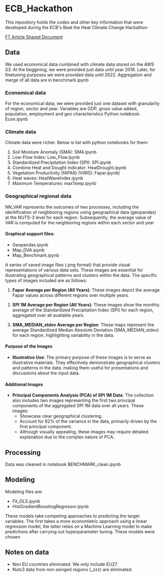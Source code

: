 # ECB_Hackathon
This repository holds the codes and other key information that were developed during the ECB's Beat the Heat Climate Change Hackathon

[FT Article Shared Document](https://docs.google.com/document/d/12Q87xb-5Ltxgxft2vi7Th89enidNYnbr/edit?usp=sharing&ouid=113254072246071435657&rtpof=true&sd=true)

## Data
We used economical data combined with climate data stored on the AWS S3.
At the beggining, we were provided just data until year 2018. Later, for finetuning purposes we were provided data until 2022.
Aggregation and merge of all data are in benchmark.ipynb

### Economical data
For the economical data, we were provided just one dataset with granularity of region, sector and year.
Variables are GDP, gross value added, population, employment and geo characteristics
 Python notebook: Econ.ipynb
 
### Climate data
Climate data were richer. Below is list with python notebooks for them:
1. Soil Moisture Anomaly (SMA): SMA.ipynb
2. Low-Flow Index: Low_Flow.ipynb
3. Standardized Precipitation Index (SPI): SPI.ipynb 
4. Combine Heat and Dought indicator: HeatDrought.ipynb
5. Vegetation Productivity (fAPAR) (VIIRS): Fapar.ipynb) 
6. Heat waves: HeatWaveIndex.ipynb
7. Maximum Temperatures: maxTemp.ipynb

### Geographical regional data
NN_VAR represents the outcomes of two processes, including the identification of neighboring regions using geographical data (geopandas) at the NUTS-3 level for each region. Subsequently, the average value of VAR is computed for the neighboring regions within each sector and year
#### Graphical support files:
* Geopandas.ipynb
* Map_GVA.ipynb
* Map_Benchmark.ipynb
 
A series of saved image files (.png format) that provide visual representations of various data sets. These images are essential for illustrating geographical patterns and clusters within the data. The specific types of images included are as follows:

1.  **Fapar Average per Region (All Years)**: These images depict the average Fapar values across different regions over multiple years.
    
2.  **SPI 1M Average per Region (All Years)**: These images show the monthly average of the Standardized Precipitation Index (SPI) for each region, aggregated over all available years.
    
3.  **SMA_MEDIAN_stdev Average per Region**: These maps represent the average Standardized Median Absolute Deviation (SMA_MEDIAN_stdev) for each region, highlighting variability in the data.
    

#### Purpose of the Images

-   **Illustrative Use**: The primary purpose of these images is to serve as illustrative materials. They effectively demonstrate geographical clusters and patterns in the data, making them useful for presentations and discussions about the input data.

#### Additional Images

-   **Principal Components Analysis (PCA) of SPI 1M Data**: The collection also includes two images representing the first two principal components of the aggregated SPI 1M data over all years. These images:
    -   Showcase clear geographical clustering.
    -   Account for 82% of the variance in the data, primarily driven by the first principal component.
    -   Although visually appealing, these images may require detailed explanation due to the complex nature of PCA.

## Processing
Data was cleaned in notebook BENCHMARK_clean.ipynb

## Modeling
Modeling files are:
* Fit_OLS.ipynb
* HistGradientBoostingRegressor.ipynb

These models take competing approaches to predicting the target variables. The first takes a more economietric approach using a linear regression model, the latter relies on a Machine Learning model to make predictions after carrying out hyperparameter tuning. These models were chosen 

## Notes on data
- Non EU countries eliminated. We only include EU27.
- Nuts3 data from non asinged regions (_zzz) are eliminated. 
